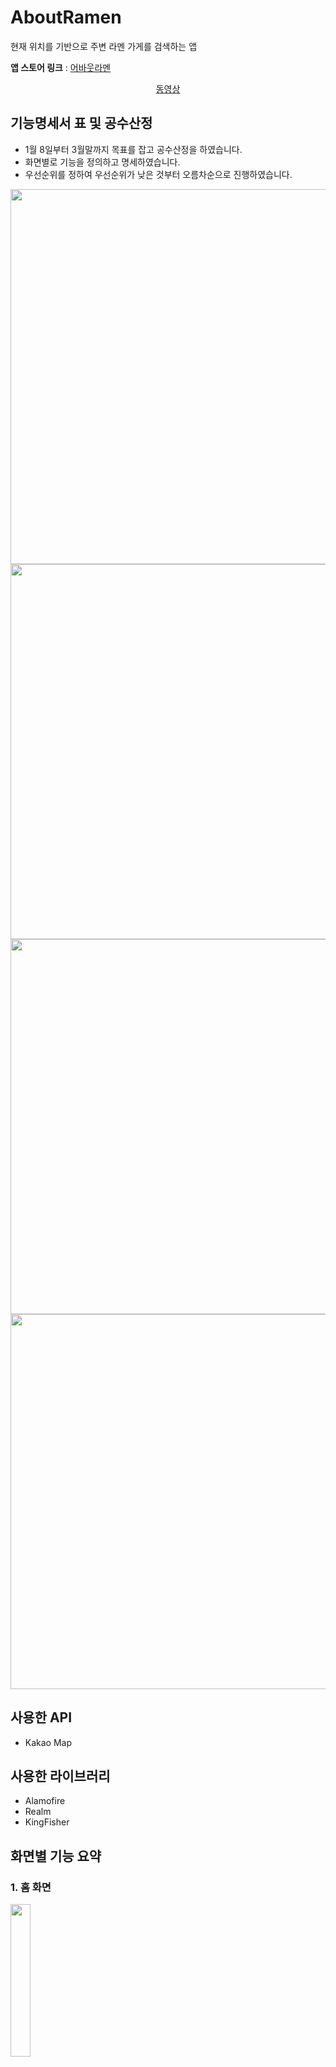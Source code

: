 # AboutRamen
현재 위치를 기반으로 주변 라멘 가게를 검색하는 앱

**앱 스토어 링크** : [어바웃라멘](https://apps.apple.com/kr/app/%EC%96%B4%EB%B0%94%EC%9B%83%EB%9D%BC%EB%A9%98/id6446753603)


<div align="center">

[동영상](https://github.com/pursWon/AboutRamen/assets/99719661/d09492b7-723c-423e-ac9e-27ea8302456c)

</div>

## 기능명세서 표 및 공수산정
- 1월 8일부터 3월말까지 목표를 잡고 공수산정을 하였습니다.    
- 화면별로 기능을 정의하고 명세하였습니다.   
- 우선순위를 정하여 우선순위가 낮은 것부터 오름차순으로 진행하였습니다.   

<img width="600" src="https://user-images.githubusercontent.com/99719661/225807620-7f110a93-5404-455e-884e-4dab3b0bfea6.png">
<img width="600" src="https://user-images.githubusercontent.com/99719661/225807651-27d6e410-3e18-4f07-b109-a618485da10a.png">
<img width="600" src="https://user-images.githubusercontent.com/99719661/225807670-58cf68d6-f943-49f1-b6f9-b14d031e4d9d.png">
<img width="600" src="https://user-images.githubusercontent.com/99719661/225807685-75627a75-8eef-46d0-9859-e84ebe5f2363.png">

<br/>

## 사용한 API

- Kakao Map

## 사용한 라이브러리

- Alamofire
- Realm
- KingFisher

## 화면별 기능 요약

### 1. 홈 화면 

<img src="https://user-images.githubusercontent.com/99719661/229824737-72e3947e-700b-46f8-b9fa-d898f5fc38e3.png" width="25%" height="25%" />

- 지역 위치에 해당되는 라멘 가게들을 보여줍니다.
- 가게에 매겨진 별점을 보여줍니다. 
- 지역 변경 버튼을 통하여 다른 지역의 라멘 가게들을 볼 수 있습니다.

<br/>

### 2. 지역 변경 화면 

<img src = "https://user-images.githubusercontent.com/99719661/229829841-5b0c6b74-1073-4d60-b936-2fa43004d193.png" width="25%" height="25%" />

- 전국에 있는 여러개의 지역 중 하나를 지정할 수 있습니다.
- 홈 화면으로 보낸 지역을 기반으로 새로 선정된 가게들을 홈 화면에서 보여줍니다.
- picker를 통해 지역을 설정하여 위도, 경도를 변경 가능 → 좌표에 맞는 가게 데이터들을 불러옵니다.

<br/>

### 3. 가게 정보 화면 

<img src = "https://user-images.githubusercontent.com/99719661/229831768-6ea9616c-9864-4b3d-a67c-f9d91d8e1bb8.png" width="25%" height="25%" />

- 가게의 좋아요, 리뷰, 나의 라멘 가게 여부를 보여줍니다.
- 가게의 별점을 매길 수 있습니다.
- 좋아요, 나의 라멘 가게 버튼이 눌려져 있으면 다시 누름에 따라 취소할 수 있습니다. 
- 가게에 대한 리뷰를 남길 수 있습니다.
- 나의 라멘 가게 목록에 추가할 수 있습니다. 
- 가게에 해당되는 이미지를 보여줍니다. 
- 링크 버튼을 누르면 가게 링크로 이동합니다. 
- 가게의 주소, 전화번호를 보여줍니다. 

<br/>

### 4. 리뷰 화면

<img src = "https://user-images.githubusercontent.com/99719661/229836431-67bd529a-c785-48bb-afd8-be221814cf68.png" width="25%" height="25%" />

- 리뷰를 남길 수 있습니다. 
- 리뷰 내용이 없을 시에 내용을 추가해달라는 알림이 나타납니다.

<br/>

### 5. 목록 화면
<img src="https://user-images.githubusercontent.com/99719661/229835955-6cfb74fe-1ff0-4549-a67a-80c3398442d0.png" width="23%" height="25%" /> | <img src = "https://user-images.githubusercontent.com/99719661/229837239-21f95f4f-5328-4034-a4e5-751ae113f048.png" 
width="23%" height="25%" /> | <img src = "https://user-images.githubusercontent.com/99719661/229839188-e1cceea9-b560-4e35-81a3-2ca75fbda9d3.png" width="23%" height="25%" /> | <img src = "https://user-images.githubusercontent.com/99719661/229841637-71f75109-efd2-4ca4-b157-a4fc22d3a821.png" width="23%" height="25%" /> 

- **전체 목록 화면**   
  - 좋아요, 리뷰, 나의 라멘 가게 목록으로 들어갈 수 있는 화면입니다. 

<br/>

- **좋아요 목록 화면**
  - 좋아요를 누른 가게와 별점을 볼 수 있습니다.
  - 해당 칸을 누르면 가게 정보 화면으로 넘어갑니다.
  
<br/>

- **리뷰 목록 화면**
  - 리뷰를 마친 가게들을 볼 수 있습니다.
  - 목록에 있는 칸을 누르면 리뷰 화면으로 넘어가서 리뷰 내용을 수정할 수 있습니다. 
  - 편집 버튼을 누르면 리뷰 목록에서 가게를 삭제할 수 있습니다.  
<br/>

- **나의 라멘 가게 목록 화면**
  - 나의 라멘 가게 목록에 추가한 가게들을 볼 수 있습니다. 

<br/>

### 6. 검색창 화면 

<img src = "https://user-images.githubusercontent.com/99719661/229838397-2db731a3-d60a-4636-855f-ffc35b4ba030.png" 
width="25%" height="25%" />

- 현재 위치를 기반으로 주변 가게들을 목록에 있는 칸에 보여줍니다.
- 보여지는 가게들 내에서 검색이 가능합니다.
- cell을 누르면 가게 정보 화면으로 넘어갑니다.
- 검색을 할 때에는 해당되는 지역내의 가게들만 볼 수 있습니다.

<br/>

### 기타 사항

- 지역이름과 위도, 경도는 JSON 형식으로 직접 만들었습니다.
- JSON 파싱을 통해 query로 위도, 경도가 들어가게끔 설정하여 근방의 라멘 가게들을 불러옵니다.
- 별점을 0.5점 단위로 매길 수 있습니다.

<br/>

## 트러블 슈팅

문제 : 라멘 이미지들을 데이터 통신을 하여 가져오는 것이 어려웠음

- 가게 이미지를 가져오는 API의 파라미터로 가게이름(`storeName`)이 필요했음.
    - 기존에 가게 리스트를 가져올 때 저장한 `storeNames` 배열을 활용하기로 결정.
    - storeNames 에 대해 for문을 돌려 `getRamenImages`(이미지 데이터를 가져오는 데이터 통신을 하는 함수)의 인자로 사용함.
    - `getRamenImages`의 실행 결과인 이미지 URL들을 `imageUrlList` 배열 에 담아줌.
    - `imageUrlList`를 UIImage 타입으로 바꾸어 imageView에 대입.
    
- 실행 결과`storeNames`이 빈배열이여서 이미지를 가져올 수가 없는 상황이 발생
    - 원인: 이미지를 가져오는 함수를 실행시키는 시점이 문제로 확인.
    가게 정보를 가져오는 API 호출(`getRamenData`)보다 
    이미지 정보를 가져오는 API(`getRamenImages`)가 먼저 호출되고 있었음.
    (`viewDidLoad()`에서 `getRamenImages`를 호출했기 때문)
    - `storeNames`의 배열에 필요로 하는 데이터 갯수만큼 통신이 끝난 후에 `getRamenImages` 함수 실행이 이루어져야 해당 오류를 고칠 수 있다는 것을 알게 되었음.
    - `getRamenData` 함수 안 `storeNames`의 배열에
        
가게 이름이 모두 담은 후에 `getRamenImages` 함수를 실행함으로써 문제를 해결함.

<br/>

## 업데이트 사항(ver 1.1)

1. UI 업데이트

2. 검색 시 발생하는 버그 수정
